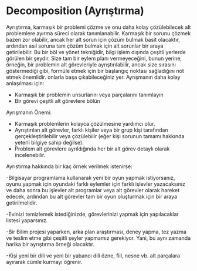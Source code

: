# Decomposition (Ayrıştırma)
Ayrıştırma, karmaşık bir problemi çözme ve onu daha kolay çözülebilecek alt problemlere ayırma süreci olarak tanımlanabilir. Karmaşık bir sorunu çözmek bazen zor olabilir, ancak her alt sorun için çözüm bulmak basit olacaktır, ardından asıl soruna tam çözüm bulmak için alt sorunlar bir araya getirilebilir. Bu bir böl ve yönet tekniğidir, bilgi işlem dışında çeşitli yerlerde görülen bir şeydir. Size tam bir eylem planı vermeyeceğini, bunun yerine, örneğin, bir problemin alt görevleriyle ayrıştırılabilir, ancak size sırasını göstermediği gibi, formüle etmek için bir başlangıç ​​noktası sağladığını not etmek önemlidir. onlarla başa çıkabileceğiniz yer. Ayrışmanın daha kolay anlaşılması için:

- Karmaşık bir problemin unsurlarını veya parçalarını tanımlayın
- Bir görevi çeşitli alt görevlere bölün

Ayrışmanın Önemi:
- Karmaşık problemlerin kolayca çözülmesine yardımcı olur.
- Ayrıştırılan alt görevler, farklı kişiler veya bir grup kişi tarafından gerçekleştirilebilir veya çözülebilir (eğer kişi sorunun tamamı hakkında yeterli bilgiye sahip değilse).
- Problem alt görevlere ayrıldığında her bir alt görev detaylı olarak incelenebilir.


Ayrıstırma hakkında bir kaç örnek verilmek istenirse:

-Bilgisayar programlama kullanarak yeni bir oyun yapmak istiyorsanız, oyunu yapmak için oyundaki farklı eylemler için farklı işlevler yazacaksınız ve daha sonra bu işlevler alt programlar veya alt görevler olarak hareket edecek, ardından bu alt görevler tam bir oyun oluşturmak için bir araya getirilmelidir.

-Evinizi temizlemek istediğinizde, görevlerinizi yapmak için yapılacaklar listesi yaparsınız.

-Bir Bilim projesi yaparken, arka plan araştırması, deney yapma, tez yazma ve teslim etme gibi çeşitli şeyler yapmamız gerekiyor. Yani, bu aynı zamanda harika bir ayrıştırma örneği olacaktır.

-Kişi yeni bir dili ve yeni bir yabancı dili özne, fiil, nesne vb. alt parçalara ayırarak cümle kurmayı öğrenir.


